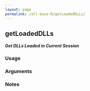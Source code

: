 ```yaml
---
layout: page
permalink: /all-base-R/getLoadedDLLs/
---
```


## __getLoadedDLLs__

#### _Get DLLs Loaded in Current Session_

### Usage

### Arguments

### Notes
